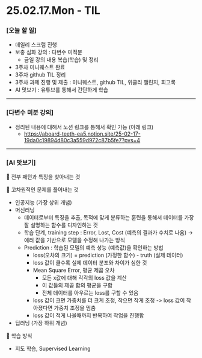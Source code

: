 # 25.02.17.Mon - TIL

### [오늘 할 일]

- 데일리 스크럼 진행
- 보충 심화 강의 : 다변수 미적분
     - 금일 강의 내용 복습(학습) 및 정리
- 3주차 미니퀘스트 완료
- 3주차 github TIL 정리
- 3주차 과제 진행 및 제출 : 미니퀘스트, github TIL, 위클리 챌린지, 회고록
- AI 맛보기 : 유튜브를 통해서 간단하게 학습

---

### [다변수 미분 강의]

- 정리된 내용에 대해서 노션 링크를 통해서 확인 가능 (아래 링크)
     - https://aboard-teeth-ea5.notion.site/25-02-17-19da0c19894d80c3a559d972c87b5fe7?pvs=4

---

### [AI 맛보기]

📌 전부 패턴과 특징을 찾아내는 것



📌 고차원적인 문제를 풀어내는 것 

   - 인공지능 (가장 상위 개념)
   - 머신러닝
        - 데이터로부터 특징을 추출, 목적에 맞게 분류하는 훈련을 통해서 데이터를 가장 잘 설명하는 함수를 디자인하는 것
        - 학습 단계, training step : Error, Lost, Cost (예측의 결과가 수치로 나옴) -> 에러 값을 기반으로 모델을 수정해 나가는 방식
        - Prediction : 학습된 모델의 예측 성능 (예측값)을 확인하는 방법
             - loss(오차의 크기) = prediction (가정한 함수) - truth (실제 데이터)
             - loss 값이 클수록 실제 데이터 분포와 차이가 심한 것
             - Mean Square Error, 평균 제곱 오차
                  - 모든 x값에 대해 각각의 loss 값을 계산
                  - 이 값들의 제곱 합의 평균을 구함
                  - 전체 데이터를 아우르는 loss를 구할 수 있음
             - loss 값이 크면 가중치를 더 크게 조정, 작으면 작게 조정 -> loss 값이 작아졌다면 가중치 조정을 멈춤
             - loss 값이 적게 나올때까지 반복하여 작업을 진행함
   - 딥러닝 (가장 하위 개념)

📌 학습 방식

- 지도 학습, Supervised Learning




